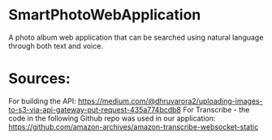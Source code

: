 # SmartPhotoWebApplication
A photo album web application that can be searched using natural language through both text and voice.

# Sources:
For building the API: https://medium.com/@dhruvarora2/uploading-images-to-s3-via-api-gateway-put-request-435a774bcdb8
For Transcribe - the code in the following Github repo was used in our application: https://github.com/amazon-archives/amazon-transcribe-websocket-static

